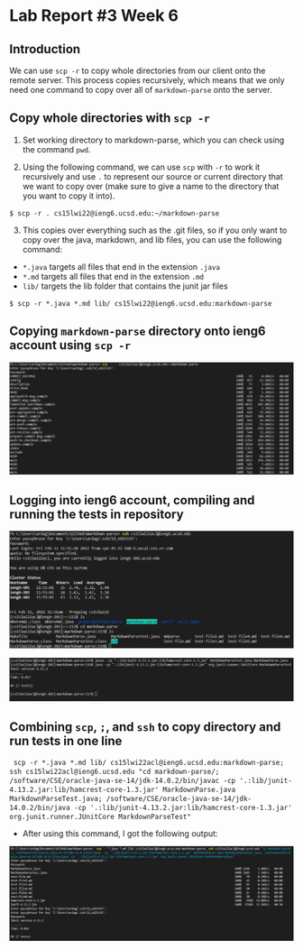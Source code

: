 # Lab Report #3 Week 6

## Introduction

We can use `scp -r` to copy whole directories from our client onto the remote server. This process copies recursively, which means that we only need one command to copy over all of `markdown-parse` onto the server.

## Copy whole directories with `scp -r`

1. Set working directory to markdown-parse, which you can check using the command `pwd`. 

2. Using the following command, we can use `scp` with `-r` to work it recursively and use `.` to represent our source or current directory that we want to copy over (make sure to give a name to the directory that you want to copy it into).
```
$ scp -r . cs15lwi22@ieng6.ucsd.edu:~/markdown-parse
```

3. This copies over everything such as the .git files, so if you only want to copy over the java, markdown, and lib files, you can use the following command:
* `*.java` targets all files that end in the extension `.java`
* `*.md` targets all files that end in the extension `.md`
* `lib/` targets the lib folder that contains the junit jar files
```
$ scp -r *.java *.md lib/ cs15lwi22@ieng6.ucsd.edu:markdown-parse
```

## Copying `markdown-parse` directory onto ieng6 account using `scp -r`

![Image](images/lab_6_copying.png)

## Logging into ieng6 account, compiling and running the tests in repository

![Image](images/lab_6_terminal.PNG)

![Image](images/lab_6_testing.png)

## Combining `scp`, `;`, and `ssh` to copy directory and run tests in one line

```
 scp -r *.java *.md lib/ cs15lwi22acl@ieng6.ucsd.edu:markdown-parse; ssh cs15lwi22acl@ieng6.ucsd.edu "cd markdown-parse/; /software/CSE/oracle-java-se-14/jdk-14.0.2/bin/javac -cp '.:lib/junit-4.13.2.jar:lib/hamcrest-core-1.3.jar' MarkdownParse.java MarkdownParseTest.java; /software/CSE/oracle-java-se-14/jdk-14.0.2/bin/java -cp '.:lib/junit-4.13.2.jar:lib/hamcrest-core-1.3.jar' org.junit.runner.JUnitCore MarkdownParseTest"
```

* After using this command, I got the following output:

![Image](images/lab_6_full_command_line.png)
